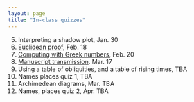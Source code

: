 ```yaml
---
layout: page
title: "In-class quizzes"
---
```




5. Interpreting a shadow plot, Jan. 30
1. [Euclidean proof](euclid/), Feb. 18
2. [Computing with Greek numbers](numbers/), Feb. 20
3. [Manuscript transmission](manuscripts/). Mar. 17
4. Using a table of obliquities, and a table of rising times, TBA
5. Names places quiz 1, TBA
2. Archimedean diagrams, Mar. TBA
6. Names, places quiz 2, Apr. TBA
